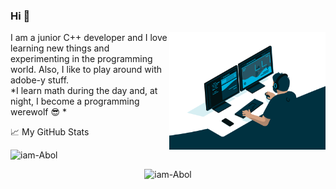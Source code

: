 ### Hi 👋
<a target="_blank" href="https://github.com/iam-Abol"><img width="250" align="right" src="https://github.com/iam-Abol/iam-abol/blob/main/programmer2.gif"></a>
I am a junior C++ developer and I love learning new things and experimenting in the programming world.
Also, I like to play around with adobe-y stuff. <br>
*I learn math during the day and, at night, I become a programming werewolf  😎  * <br>

📈 My GitHub Stats

<p align="left"> <img src="https://github-readme-stats.vercel.app/api?username=iam-Abol&show_icons=true&theme=algolia" alt="iam-Abol" />
<p align="center"> <img src="https://github-readme-stats.vercel.app/api/top-langs/?username=iam-Abol&layout=compact" alt="iam-Abol" /> </p>

